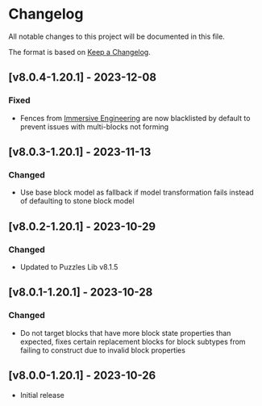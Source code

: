 # Changelog
All notable changes to this project will be documented in this file.

The format is based on [Keep a Changelog].

## [v8.0.4-1.20.1] - 2023-12-08
### Fixed
- Fences from [Immersive Engineering](https://www.curseforge.com/minecraft/mc-mods/immersive-engineering) are now blacklisted by default to prevent issues with multi-blocks not forming

## [v8.0.3-1.20.1] - 2023-11-13
### Changed
- Use base block model as fallback if model transformation fails instead of defaulting to stone block model

## [v8.0.2-1.20.1] - 2023-10-29
### Changed
- Updated to Puzzles Lib v8.1.5

## [v8.0.1-1.20.1] - 2023-10-28
### Changed
- Do not target blocks that have more block state properties than expected, fixes certain replacement blocks for block subtypes from failing to construct due to invalid block properties

## [v8.0.0-1.20.1] - 2023-10-26
- Initial release

[Keep a Changelog]: https://keepachangelog.com/en/1.0.0/
